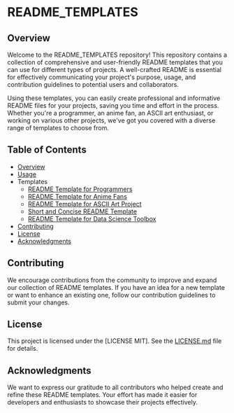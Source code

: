 # README_TEMPLATES

## Overview

Welcome to the README_TEMPLATES repository! This repository contains a collection of comprehensive and user-friendly README templates that you can use for different types of projects. A well-crafted README is essential for effectively communicating your project's purpose, usage, and contribution guidelines to potential users and collaborators.

Using these templates, you can easily create professional and informative README files for your projects, saving you time and effort in the process. Whether you're a programmer, an anime fan, an ASCII art enthusiast, or working on various other projects, we've got you covered with a diverse range of templates to choose from.

## Table of Contents

- [Overview](#overview)
- [Usage](#usage)
- Templates
  - [README Template for Programmers](programmers.md)
  - [README Template for Anime Fans](animefans.md)
  - [README Template for ASCII Art Project](asciiart.md)
  - [Short and Concise README Template](short.md)
  - [README Template for Data Science Toolbox](dstoolbox.md)
- [Contributing](#contributing)
- [License](#license)
- [Acknowledgments](#acknowledgments)

## Contributing

We encourage contributions from the community to improve and expand our collection of README templates. If you have an idea for a new template or want to enhance an existing one, follow our contribution guidelines to submit your changes.

## License

This project is licensed under the [LICENSE MIT]. See the [LICENSE.md](LICENSE) file for details.

## Acknowledgments

We want to express our gratitude to all contributors who helped create and refine these README templates. Your effort has made it easier for developers and enthusiasts to showcase their projects effectively.

